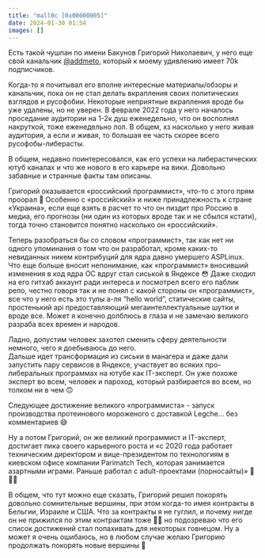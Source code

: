 ```yaml
---
title: "mall0c [0x00000005]"
date: 2024-01-30 01:54
images: []
---
```


Есть такой чушпан по имени Бакунов Григорий Николаевич, у него еще свой канальчик <a href="https://t.me/addmeto">@addmeto</a>, который к моему удивлению имеет 70k подписчиков.  
  
Когда-то я почитывал его вполне интересные материалы/обзоры и канальчик, пока он не стал делать вкрапления своих политических взглядов и русофобии. Некоторые неприятные вкрапления вроде бы уже удалены, но не уверен. В феврале 2022 года у него началось проседание аудитории на 1-2к душ еженедельно, что он восполнял накруткой, тоже еженедельно лол. В общем, хз насколько у него живая аудитория, а если и живая, то большая ее часть скорее всего русофобы-либерасты.  
  
В общем, недавно поинтересовался, как его успехи на либерастических ютуб каналах и что же нового в его карьере на вики. Довольно забавные и странные факты там описаны.  
  
Григорий оказывается «российский программист», что-то с этого прям проорал 🤣 Особенно с «российский» и ниже принадлежность к стране «Украина», если еще взять в расчет то что он пиздит про Россию в медиа, его прогнозы (ни один из которых вроде так и не сбылся кстати), тогда точно становится понятно насколько он «российский».  
  
Теперь разобраться бы со словом «программист», так как нет ни одного упоминания о том что он разработал, кроме каких-то невиданных никем контрибуций для ядра давно умершего ASPLinux. Что еще больше вносит непонимание, как «программист» вносивший изменения в код ядра ОС вдруг стал сиськой в Яндексе 😳 Даже сходил на его гитхаб аккаунт ради интереса и посмотрел всего его паблик репо, честно говоря так и не понял с какой стороны он «программист», все что у него есть это тулы а-ля “hello world”, статические сайты, простенький api предоставляющий мегаинтеллектуальные шутки и вроде все. Может я конечно долблюсь в глаза и не замечаю великого разраба всех времен и народов.  
  
Ладно, допустим человек захотел сменить сферу деятельности немного, чего я доебываюсь до него.  
Дальше идет трансформация из сиськи в манагера и даже дали запустить пару сервисов в Яндексе, участвует во всяких про-либеральных программах на ютубе как IT-эксперт. Он уже похоже эксперт во всем, человек и пароход, который разбирается во всем, но толком ни в чем 🙃  
  
Следующее достижение великого «программиста» - запуск производства протеинового мороженого с доставкой Legche… без комментариев 😅  
  
Ну а потом Григорий, он же великий программист и IT-эксперт, достигает пика своего карьерного роста и «с 2020 года работает техническим директором и вице-президентом по технологиям в киевском офисе компании Parimatch Tech, которая занимается азартными играми. Раньше работал с adult-проектами (порносайты)» 🤣🤣🤣  
  
В общем, что тут можно еще сказать, Григорий решил покорять довольно сомнительные вершины, при этом когда-то имея контракты в Бельгии, Израиле и США. Что за контракты я не гуглил, и почему нигде он не прижился по этим контрактам тоже 🤷‍♂️ но подозреваю что его список достижений стал попахивать для некоторых говнецом. Ну а может я очень ошибаюсь, но в любом случае желаю Григорию продолжать покорять новые вершины 🤪  
